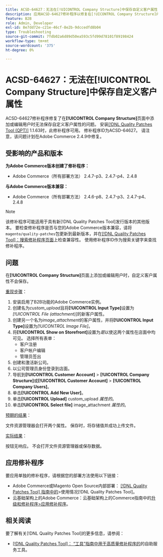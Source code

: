 ```yaml
---
title: ACSD-64627：无法在[!UICONTROL Company Structure]中保存自定义客户属性
description: 应用ACSD-64627修补程序以修复在[!UICONTROL Company Structure]内添加或编辑用户时无法保存自定义客户属性的Adobe Commerce问题。
feature: B2B
role: Admin, Developer
exl-id: 8e7dd72e-c21e-46cf-8e2b-9dccedfd8b04
type: Troubleshooting
source-git-commit: 7fdb02a6d89d50ea593c5fd99d78101f89198424
workflow-type: tm+mt
source-wordcount: '375'
ht-degree: 0%

---
```


# ACSD-64627：无法在[!UICONTROL Company Structure]中保存自定义客户属性

ACSD-64627修补程序修复了在&#x200B;**[!UICONTROL Company Structure]**&#x200B;页面中添加或编辑用户时无法保存自定义客户属性的问题。 安装[[!DNL Quality Patches Tool (QPT)]](/help/tools/quality-patches-tool/quality-patches-tool-to-self-serve-quality-patches.md) 1.1.63时，此修补程序可用。 修补程序ID为ACSD-64627。 请注意，该问题计划在Adobe Commerce 2.4.9中修复。

## 受影响的产品和版本

**为Adobe Commerce版本创建了修补程序：**

* Adobe Commerce（所有部署方法） 2.4.7-p3、2.4.7-p4、2.4.8

**与Adobe Commerce版本兼容：**

* Adobe Commerce（所有部署方法） 2.4.6-p8、2.4.7-p3、2.4.7-p4、2.4.8

>[!NOTE]
>
>该修补程序可能适用于具有新[!DNL Quality Patches Tool]发行版本的其他版本。 要检查修补程序是否与您的Adobe Commerce版本兼容，请将`magento/quality-patches`包更新到最新版本，并在[[!DNL Quality Patches Tool]：搜索修补程序页面](https://experienceleague.adobe.com/tools/commerce-quality-patches/index.html?lang=zh-Hans)上检查兼容性。 使用修补程序ID作为搜索关键字来查找修补程序。

## 问题

在&#x200B;**[!UICONTROL Company Structure]**&#x200B;页面上添加或编辑用户时，自定义客户属性不会保存。

<u>重现步骤</u>：

1. 安装启用了B2B功能的Adobe Commerce实例。
1. 创建名为&#x200B;*custom_upload*&#x200B;且将&#x200B;**[!UICONTROL Input Type]**&#x200B;设置为&#x200B;*[!UICONTROL File (attachment)]*&#x200B;的新客户属性。
1. 创建另一个名为&#x200B;*image_attachment*&#x200B;的客户属性，并将&#x200B;**[!UICONTROL Input Type]**&#x200B;设置为&#x200B;*[!UICONTROL Image File]*。
1. 将&#x200B;**[!UICONTROL Show on Storefront]**&#x200B;设置为&#x200B;*是*&#x200B;以使这两个属性在店面中均可见。 选择所有表单：
   * 客户注册
   * 客户帐户编辑
   * 管理员签出
1. 创建和激活新公司。
1. 以公司管理员身份登录到店面。
1. 导航到&#x200B;**[!UICONTROL Customer Account]** > **[!UICONTROL Company Structure]**&#x200B;或&#x200B;**[!UICONTROL Customer Account]** > **[!UICONTROL Company Users]**。
1. 单击&#x200B;**[!UICONTROL Add New User]**。
1. 单击&#x200B;**[!UICONTROL Upload]** custom_upload *属性的*。
1. 单击&#x200B;**[!UICONTROL Select file]** image_attachment *属性的*。

<u>预期的结果</u>：

文件资源管理器会打开两个属性。 保存时，将存储值并成功上传文件。

<u>实际结果</u>：

按钮无响应。 不会打开文件资源管理器或保存数据。

## 应用修补程序

要应用单独的修补程序，请根据您的部署方法使用以下链接：

* Adobe Commerce或Magento Open Source内部部署： [[!DNL Quality Patches Tool] 指南中的](/help/tools/quality-patches-tool/usage.md)>使用情况[!DNL Quality Patches Tool]。
* 云基础架构上的Adobe Commerce：云基础架构上的Commerce指南中的[升级和修补程序>应用修补程序](https://experienceleague.adobe.com/docs/commerce-cloud-service/user-guide/develop/upgrade/apply-patches.html?lang=zh-Hans)。

## 相关阅读

要了解有关[!DNL Quality Patches Tool]的更多信息，请参阅：

* [[!DNL Quality Patches Tool]： “工具”指南中用于高质量修补程序的](/help/tools/quality-patches-tool/quality-patches-tool-to-self-serve-quality-patches.md)的自助服务工具。
